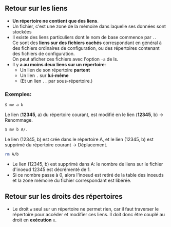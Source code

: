 ## Retour sur les liens
- **Un répertoire ne contient que des liens**.
- Un fichier, c'est une zone de la mémoire dans laquelle ses données sont stockées
- Il existe des liens particuliers dont le nom de base commence par `.`.  
 Ce sont des **liens sur des fichiers cachés** correspondant en général à des fichiers ordinaires de configuration, ou des répertoires contenant des fichiers de configuration.  
 On peut aficher ces fichiers avec l'option `-a` de ls.
- Il y **a au moins deux liens sur un répertoire**:
  - Un lien de son répertoire **partent**
  - Un lien `.` sur **lui-même**
  - (Et un lien `..` par sous-répertoire.)

### Exemples:
```bash
$ mv a b
```
Le lien (**12345**, a) du répertoire courant, est modifié en le lien (**12345**, b) → Renommage.  

```bash
$ mv b A/.
```
Le lien (12345, b) est crée dans le répertoire A, et le lien (12345, b) est supprimé du répertoire courant → Déplacement.

```bash
rm A/b
```
- Le lien (12345, b) est supprimé dans A: le nombre de liens sur le fichier d'inoeud 12345 est décrémenté de 1.  
- Si ce nombre passe à 0, alors l'inoeud est retiré de la table des inoeuds et la zone mémoire du fichier correspondant est libérée.

## Retour sur les droits des répertoires
- Le droit `w` seul sur un répertoire ne permet rien, car il faut traverser le répertoire pour accéder et modifier ces liens. Il doit donc être couplé au droit en **exécution** `x`.
